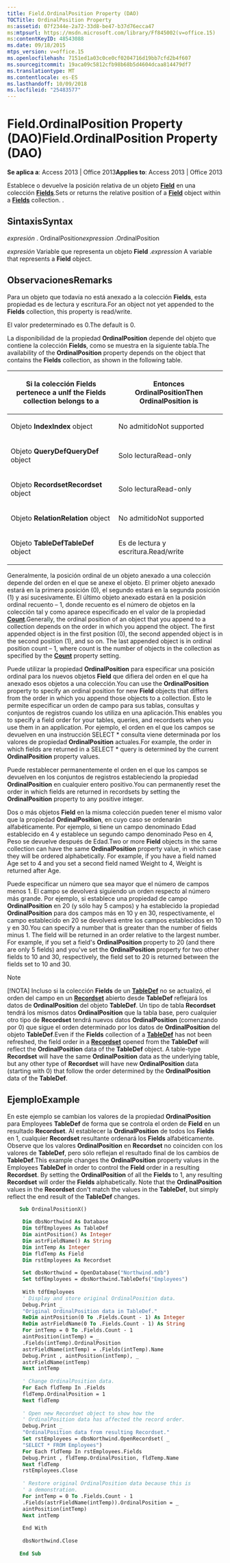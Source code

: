 ```yaml
---
title: Field.OrdinalPosition Property (DAO)
TOCTitle: OrdinalPosition Property
ms:assetid: 07f2344e-2a72-33d8-be47-b37d76ecca47
ms:mtpsurl: https://msdn.microsoft.com/library/Ff845002(v=office.15)
ms:contentKeyID: 48543088
ms.date: 09/18/2015
mtps_version: v=office.15
ms.openlocfilehash: 7151ed1a03c0ce0cf0204716d19bb7cfd2b4f607
ms.sourcegitcommit: 19aca09c5812cfb98b68b5d4604dcaa814479df7
ms.translationtype: MT
ms.contentlocale: es-ES
ms.lasthandoff: 10/09/2018
ms.locfileid: "25483577"
---
```

# <a name="fieldordinalposition-property-dao"></a><span data-ttu-id="76605-102">Field.OrdinalPosition Property (DAO)</span><span class="sxs-lookup"><span data-stu-id="76605-102">Field.OrdinalPosition Property (DAO)</span></span>


<span data-ttu-id="76605-103">**Se aplica a**: Access 2013 | Office 2013</span><span class="sxs-lookup"><span data-stu-id="76605-103">**Applies to**: Access 2013 | Office 2013</span></span>

<span data-ttu-id="76605-p101">Establece o devuelve la posición relativa de un objeto **[Field](field-object-dao.md)** en una colección **[Fields](fields-collection-dao.md)**.</span><span class="sxs-lookup"><span data-stu-id="76605-p101">Sets or returns the relative position of a **[Field](field-object-dao.md)** object within a **[Fields](fields-collection-dao.md)** collection. .</span></span>

## <a name="syntax"></a><span data-ttu-id="76605-106">Sintaxis</span><span class="sxs-lookup"><span data-stu-id="76605-106">Syntax</span></span>

<span data-ttu-id="76605-107">*expresión* . OrdinalPosition</span><span class="sxs-lookup"><span data-stu-id="76605-107">*expression* .OrdinalPosition</span></span>

<span data-ttu-id="76605-108">*expresión* Variable que representa un objeto **Field** .</span><span class="sxs-lookup"><span data-stu-id="76605-108">*expression* A variable that represents a **Field** object.</span></span>

## <a name="remarks"></a><span data-ttu-id="76605-109">Observaciones</span><span class="sxs-lookup"><span data-stu-id="76605-109">Remarks</span></span>

<span data-ttu-id="76605-110">Para un objeto que todavía no está anexado a la colección **Fields**, esta propiedad es de lectura y escritura.</span><span class="sxs-lookup"><span data-stu-id="76605-110">For an object not yet appended to the **Fields** collection, this property is read/write.</span></span>

<span data-ttu-id="76605-111">El valor predeterminado es 0.</span><span class="sxs-lookup"><span data-stu-id="76605-111">The default is 0.</span></span>

<span data-ttu-id="76605-112">La disponibilidad de la propiedad **OrdinalPosition** depende del objeto que contiene la colección **Fields**, como se muestra en la siguiente tabla.</span><span class="sxs-lookup"><span data-stu-id="76605-112">The availability of the **OrdinalPosition** property depends on the object that contains the **Fields** collection, as shown in the following table.</span></span>

<table>
<colgroup>
<col style="width: 50%" />
<col style="width: 50%" />
</colgroup>
<thead>
<tr class="header">
<th><p><span data-ttu-id="76605-113">Si la colección Fields pertenece a un</span><span class="sxs-lookup"><span data-stu-id="76605-113">If the Fields collection belongs to a</span></span></p></th>
<th><p><span data-ttu-id="76605-114">
Entonces OrdinalPosition</span><span class="sxs-lookup"><span data-stu-id="76605-114">Then OrdinalPosition is</span></span></p></th>
</tr>
</thead>
<tbody>
<tr class="odd">
<td><p><span data-ttu-id="76605-115">							Objeto <strong>Index</strong></span><span class="sxs-lookup"><span data-stu-id="76605-115"><strong>Index</strong> object</span></span></p></td>
<td><p><span data-ttu-id="76605-116">No admitido</span><span class="sxs-lookup"><span data-stu-id="76605-116">Not supported</span></span></p></td>
</tr>
<tr class="even">
<td><p><span data-ttu-id="76605-117">							Objeto <strong>QueryDef</strong></span><span class="sxs-lookup"><span data-stu-id="76605-117"><strong>QueryDef</strong> object</span></span></p></td>
<td><p><span data-ttu-id="76605-118">Solo lectura</span><span class="sxs-lookup"><span data-stu-id="76605-118">Read-only</span></span></p></td>
</tr>
<tr class="odd">
<td><p><span data-ttu-id="76605-119">							Objeto <strong>Recordset</strong></span><span class="sxs-lookup"><span data-stu-id="76605-119"><strong>Recordset</strong> object</span></span></p></td>
<td><p><span data-ttu-id="76605-120">Solo lectura</span><span class="sxs-lookup"><span data-stu-id="76605-120">Read-only</span></span></p></td>
</tr>
<tr class="even">
<td><p><span data-ttu-id="76605-121">							Objeto <strong>Relation</strong></span><span class="sxs-lookup"><span data-stu-id="76605-121"><strong>Relation</strong> object</span></span></p></td>
<td><p><span data-ttu-id="76605-122">No admitido</span><span class="sxs-lookup"><span data-stu-id="76605-122">Not supported</span></span></p></td>
</tr>
<tr class="odd">
<td><p><span data-ttu-id="76605-123">							Objeto <strong>TableDef</strong></span><span class="sxs-lookup"><span data-stu-id="76605-123"><strong>TableDef</strong> object</span></span></p></td>
<td><p><span data-ttu-id="76605-124">Es de lectura y escritura.</span><span class="sxs-lookup"><span data-stu-id="76605-124">Read/write</span></span></p></td>
</tr>
</tbody>
</table>


<span data-ttu-id="76605-p102">Generalmente, la posición ordinal de un objeto anexado a una colección depende del orden en el que se anexe el objeto. El primer objeto anexado estará en la primera posición (0), el segundo estará en la segunda posición (1) y así sucesivamente. El último objeto anexado estará en la posición ordinal recuento – 1, donde recuento es el número de objetos en la colección tal y como aparece especificado en el valor de la propiedad **[Count](containers-count-property-dao.md)**.</span><span class="sxs-lookup"><span data-stu-id="76605-p102">Generally, the ordinal position of an object that you append to a collection depends on the order in which you append the object. The first appended object is in the first position (0), the second appended object is in the second position (1), and so on. The last appended object is in ordinal position count – 1, where count is the number of objects in the collection as specified by the **[Count](containers-count-property-dao.md)** property setting.</span></span>

<span data-ttu-id="76605-128">Puede utilizar la propiedad **OrdinalPosition** para especificar una posición ordinal para los nuevos objetos **Field** que difiera del orden en el que ha anexado esos objetos a una colección.</span><span class="sxs-lookup"><span data-stu-id="76605-128">You can use the **OrdinalPosition** property to specify an ordinal position for new **Field** objects that differs from the order in which you append those objects to a collection.</span></span> <span data-ttu-id="76605-129">Esto le permite especificar un orden de campo para sus tablas, consultas y conjuntos de registros cuando los utiliza en una aplicación.</span><span class="sxs-lookup"><span data-stu-id="76605-129">This enables you to specify a field order for your tables, queries, and recordsets when you use them in an application.</span></span> <span data-ttu-id="76605-130">Por ejemplo, el orden en el que los campos se devuelven en una instrucción SELECT \* consulta viene determinada por los valores de propiedad **OrdinalPosition** actuales.</span><span class="sxs-lookup"><span data-stu-id="76605-130">For example, the order in which fields are returned in a SELECT \* query is determined by the current **OrdinalPosition** property values.</span></span>

<span data-ttu-id="76605-131">Puede restablecer permanentemente el orden en el que los campos se devuelven en los conjuntos de registros estableciendo la propiedad **OrdinalPosition** en cualquier entero positivo.</span><span class="sxs-lookup"><span data-stu-id="76605-131">You can permanently reset the order in which fields are returned in recordsets by setting the **OrdinalPosition** property to any positive integer.</span></span>

<span data-ttu-id="76605-p104">Dos o más objetos **Field** en la misma colección pueden tener el mismo valor que la propiedad **OrdinalPosition**, en cuyo caso se ordenarán alfabéticamente. Por ejemplo, si tiene un campo denominado Edad establecido en 4 y establece un segundo campo denominado Peso en 4, Peso se devuelve después de Edad.</span><span class="sxs-lookup"><span data-stu-id="76605-p104">Two or more **Field** objects in the same collection can have the same **OrdinalPosition** property value, in which case they will be ordered alphabetically. For example, if you have a field named Age set to 4 and you set a second field named Weight to 4, Weight is returned after Age.</span></span>

<span data-ttu-id="76605-p105">Puede especificar un número que sea mayor que el número de campos menos 1. El campo se devolverá siguiendo un orden respecto al número más grande. Por ejemplo, si establece una propiedad de campo **OrdinalPosition** en 20 (y sólo hay 5 campos) y ha establecido la propiedad **OrdinalPosition** para dos campos más en 10 y en 30, respectivamente, el campo establecido en 20 se devolverá entre los campos establecidos en 10 y en 30.</span><span class="sxs-lookup"><span data-stu-id="76605-p105">You can specify a number that is greater than the number of fields minus 1. The field will be returned in an order relative to the largest number. For example, if you set a field's **OrdinalPosition** property to 20 (and there are only 5 fields) and you've set the **OrdinalPosition** property for two other fields to 10 and 30, respectively, the field set to 20 is returned between the fields set to 10 and 30.</span></span>


> [!NOTE]
> <P><span data-ttu-id="76605-p106">[!NOTA] Incluso si la colección <STRONG>Fields</STRONG> de un <STRONG><A href="tabledef-object-dao.md">TableDef</A></STRONG> no se actualizó, el orden del campo en un <STRONG><A href="recordset-object-dao.md">Recordset</A></STRONG> abierto desde <STRONG>TableDef</STRONG> reflejará los datos de <STRONG>OrdinalPosition</STRONG> del objeto <STRONG>TableDef</STRONG>. Un tipo de tabla <STRONG>Recordset</STRONG> tendrá los mismos datos <STRONG>OrdinalPosition</STRONG> que la tabla base, pero cualquier otro tipo de <STRONG>Recordset</STRONG> tendrá nuevos datos <STRONG>OrdinalPosition</STRONG> (comenzando por 0) que sigue el orden determinado por los datos de <STRONG>OrdinalPosition</STRONG> del objeto <STRONG>TableDef</STRONG>.</span><span class="sxs-lookup"><span data-stu-id="76605-p106">Even if the <STRONG>Fields</STRONG> collection of a <STRONG><A href="tabledef-object-dao.md">TableDef</A></STRONG> has not been refreshed, the field order in a <STRONG><A href="recordset-object-dao.md">Recordset</A></STRONG> opened from the <STRONG>TableDef</STRONG> will reflect the <STRONG>OrdinalPosition</STRONG> data of the <STRONG>TableDef</STRONG> object. A table-type <STRONG>Recordset</STRONG> will have the same <STRONG>OrdinalPosition</STRONG> data as the underlying table, but any other type of <STRONG>Recordset</STRONG> will have new <STRONG>OrdinalPosition</STRONG> data (starting with 0) that follow the order determined by the <STRONG>OrdinalPosition</STRONG> data of the <STRONG>TableDef</STRONG>.</span></span></P>



## <a name="example"></a><span data-ttu-id="76605-139">Ejemplo</span><span class="sxs-lookup"><span data-stu-id="76605-139">Example</span></span>

<span data-ttu-id="76605-p107">En este ejemplo se cambian los valores de la propiedad **OrdinalPosition** para Employees **TableDef** de forma que se controla el orden de **Field** en un resultado **Recordset**. Al establecer la **OrdinalPosition** de todos los **Fields** en 1, cualquier **Recordset** resultante ordenará los **Fields** alfabéticamente. Observe que los valores **OrdinalPosition** en **Recordset** no coinciden con los valores de **TableDef**, pero sólo reflejan el resultado final de los cambios de **TableDef**.</span><span class="sxs-lookup"><span data-stu-id="76605-p107">This example changes the **OrdinalPosition** property values in the Employees **TableDef** in order to control the **Field** order in a resulting **Recordset**. By setting the **OrdinalPosition** of all the **Fields** to 1, any resulting **Recordset** will order the **Fields** alphabetically. Note that the **OrdinalPosition** values in the **Recordset** don't match the values in the **TableDef**, but simply reflect the end result of the **TableDef** changes.</span></span>

```vb
    Sub OrdinalPositionX() 
     
     Dim dbsNorthwind As Database 
     Dim tdfEmployees As TableDef 
     Dim aintPosition() As Integer 
     Dim astrFieldName() As String 
     Dim intTemp As Integer 
     Dim fldTemp As Field 
     Dim rstEmployees As Recordset 
     
     Set dbsNorthwind = OpenDatabase("Northwind.mdb") 
     Set tdfEmployees = dbsNorthwind.TableDefs("Employees") 
     
     With tdfEmployees 
     ' Display and store original OrdinalPosition data. 
     Debug.Print _ 
     "Original OrdinalPosition data in TableDef." 
     ReDim aintPosition(0 To .Fields.Count - 1) As Integer 
     ReDim astrFieldName(0 To .Fields.Count - 1) As String 
     For intTemp = 0 To .Fields.Count - 1 
     aintPosition(intTemp) = _ 
     .Fields(intTemp).OrdinalPosition 
     astrFieldName(intTemp) = .Fields(intTemp).Name 
     Debug.Print , aintPosition(intTemp), _ 
     astrFieldName(intTemp) 
     Next intTemp 
     
     ' Change OrdinalPosition data. 
     For Each fldTemp In .Fields 
     fldTemp.OrdinalPosition = 1 
     Next fldTemp 
     
     ' Open new Recordset object to show how the 
     ' OrdinalPosition data has affected the record order. 
     Debug.Print _ 
     "OrdinalPosition data from resulting Recordset." 
     Set rstEmployees = dbsNorthwind.OpenRecordset( _ 
     "SELECT * FROM Employees") 
     For Each fldTemp In rstEmployees.Fields 
     Debug.Print , fldTemp.OrdinalPosition, fldTemp.Name 
     Next fldTemp 
     rstEmployees.Close 
     
     ' Restore original OrdinalPosition data because this is 
     ' a demonstration. 
     For intTemp = 0 To .Fields.Count - 1 
     .Fields(astrFieldName(intTemp)).OrdinalPosition = _ 
     aintPosition(intTemp) 
     Next intTemp 
     
     End With 
     
     dbsNorthwind.Close 
     
    End Sub
```
